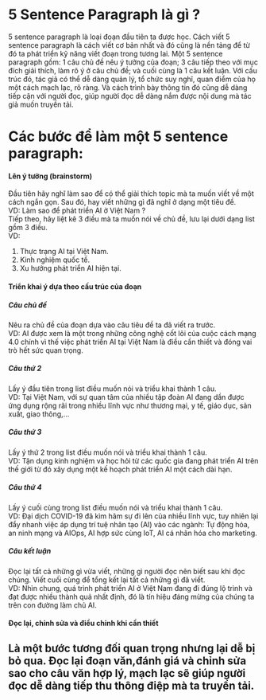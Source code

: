 # 5 Sentence Paragraph là gì ?
5 sentence paragraph là loại đoạn đầu tiên ta được học. Cách viết 5 sentence paragraph là cách viết cơ bản nhất và đó cũng là nền tảng để từ đó ta phát triển kỹ năng viết đoạn trong tương lai. Một 5 sentence paragraph gồm: 1 câu chủ đề nêu ý tưởng của đoạn; 3 câu tiếp theo với mục đích giải thích, làm rõ ý ở câu chủ đề; và cuối cùng là 1 câu kết luận. Với cấu trúc đó, tác giả có thể dễ dàng quản lý, tổ chức suy nghĩ, quan điểm của họ một cách mạch lạc, rõ ràng. Và cách trình bày thông tin đó cũng dễ dàng tiếp cận với người đọc, giúp người đọc dễ dàng nắm được nội dung mà tác giả muốn truyền tải.
# Các bước để làm một 5 sentence paragraph:
#### Lên ý tưởng (brainstorm)
Đầu tiên hãy nghĩ làm sao để có thể giải thích topic mà ta muốn viết về một cách ngắn gọn. Sau đó, hay viết những gì đã nghĩ ở dạng một tiêu đề.\
VD: Làm sao để phát triển AI ở Việt Nam ?\
Tiếp theo, hãy liệt kê 3 điều mà ta muốn nói về chủ đề, lưu lại dưới dạng list gồm 3 điều.\
VD:
1. Thực trạng AI tại Việt Nam.
2. Kinh nghiệm quốc tế.
3. Xu hướng phát triển AI hiện tại.
#### Triển khai ý dựa theo cấu trúc của đoạn
##### Câu chủ đề 
Nêu ra chủ đề của đoạn dựa vào câu tiêu đề ta đã viết ra trước.\
VD: AI được xem là một trong những công nghệ cốt lõi của cuộc cách mạng 4.0 chính vì thế việc phát triển AI tại Việt Nam là điều cần thiết và đóng vai trò hết sức quan trọng.
##### Câu thứ 2
Lấy ý đầu tiên trong list điều muốn nói và triểu khai thành 1 câu.\
VD: Tại Việt Nam, với sự quan tâm của nhiều tập đoàn AI đang dần được ứng dụng rộng rãi trong nhiều lĩnh vực như thương mại, y tế, giáo dục, sản xuất, giao thông,...
##### Câu thứ 3
Lấy ý thứ 2 trong list điều muốn nói và triểu khai thành 1 câu.\
VD: Tận dụng kinh nghiệm và học hỏi từ các quốc gia đang phát triển AI trên thế giới từ đó xây dụng một kế hoạch phát triển AI một cách dài hạn.
##### Câu thứ 4 
Lấy ý cuối cùng trong list điều muốn nói và triểu khai thành 1 câu.\
VD: Đại dịch COVID-19 đã kìm hãm sự đi lên của nhiều lĩnh vực, tuy nhiên lại đẩy nhanh việc áp dụng trí tuệ nhân tạo (AI) vào các ngành: Tự động hóa, an ninh mạng và AIOps, AI hợp sức cùng IoT, AI cá nhân hóa cho marketing.
##### Câu kết luận
Đọc lại tất cả những gì vừa viết, những gì người đọc nên biết sau khi đọc chúng. Viết cuối cùng để tổng kết lại tất cả những gì đã viết.\
VD: Nhìn chung, quá trình phát triển AI ở Việt Nam đang đi đúng lộ trình và đạt được nhiều thành quả nhất định, đó là tín hiệu đáng mừng của chúng ta trên con đường làm chủ AI.
#### Đọc lại, chỉnh sửa và điều chỉnh khi cần thiết
Là một bước tương đối quan trọng nhưng lại dễ bị bỏ qua. Đọc lại đoạn văn,đánh giá và chỉnh sửa sao cho câu văn hợp lý, mạch lạc sẽ giúp người đọc dễ dàng tiếp thu thông điệp mà ta truyền tải.
--






